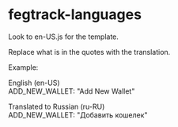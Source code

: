 # fegtrack-languages

Look to en-US.js for the template.

Replace what is in the quotes with the translation.

Example:

English (en-US)\
ADD_NEW_WALLET: "Add New Wallet"

Translated to Russian (ru-RU)\
ADD_NEW_WALLET: "Добавить кошелек"
